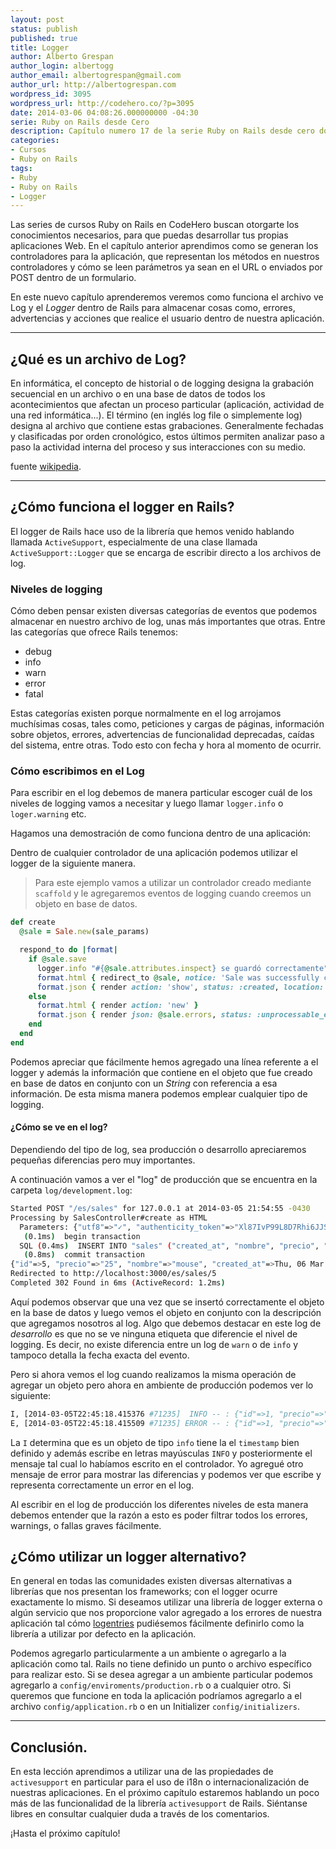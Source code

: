 ```yaml
---
layout: post
status: publish
published: true
title: Logger
author: Alberto Grespan
author_login: albertogg
author_email: albertogrespan@gmail.com
author_url: http://albertogrespan.com
wordpress_id: 3095
wordpress_url: http://codehero.co/?p=3095
date: 2014-03-06 04:08:26.000000000 -04:30
serie: Ruby on Rails desde Cero
description: Capítulo numero 17 de la serie Ruby on Rails desde cero donde aprendemos a utilizar el log de y hablamos como lo podemos utilizar el logger de activesupport
categories:
- Cursos
- Ruby on Rails
tags:
- Ruby
- Ruby on Rails
- Logger
---
```

Las series de cursos Ruby on Rails en CodeHero buscan otorgarte los conocimientos necesarios, para que puedas desarrollar tus propias aplicaciones Web. En el capítulo anterior aprendimos como se generan los controladores para la aplicación, que representan los métodos en nuestros controladores y cómo se leen parámetros ya sean en el URL o enviados por POST dentro de un formulario.

En este nuevo capítulo aprenderemos veremos como funciona el archivo ve Log y el *Logger* dentro de Rails para almacenar cosas como, errores, advertencias y acciones que realice el usuario dentro de nuestra aplicación.

* * *

## ¿Qué es un archivo de Log?

En informática, el concepto de historial o de logging designa la grabación secuencial en un archivo o en una base de datos de todos los acontecimientos que afectan un proceso particular (aplicación, actividad de una red informática...). El término (en inglés log file o simplemente log) designa al archivo que contiene estas grabaciones. Generalmente fechadas y clasificadas por orden cronológico, estos últimos permiten analizar paso a paso la actividad interna del proceso y sus interacciones con su medio.

fuente [wikipedia](http://es.wikipedia.org/wiki/Historial).

* * *

## ¿Cómo funciona el logger en Rails?

El logger de Rails hace uso de la librería que hemos venido hablando llamada `ActiveSupport`, especialmente de una clase llamada `ActiveSupport::Logger` que se encarga de escribir directo a los archivos de log.

### Niveles de logging

Cómo deben pensar existen diversas categorías de eventos que podemos almacenar en nuestro archivo de log, unas más importantes que otras. Entre las categorías que ofrece Rails tenemos:

- debug
- info
- warn
- error
- fatal

Estas categorías existen porque normalmente en el log arrojamos muchísimas cosas, tales como, peticiones y cargas de páginas, información sobre objetos, errores, advertencias de funcionalidad deprecadas, caídas del sistema, entre otras. Todo esto con fecha y hora al momento de ocurrir.

### Cómo escribimos en el Log

Para escribir en el log debemos de manera particular escoger cuál de los niveles de logging vamos a necesitar y luego llamar `logger.info` o `loger.warning` etc.

Hagamos una demostración de como funciona dentro de una aplicación:

Dentro de cualquier controlador de una aplicación podemos utilizar el logger de la siguiente manera.

> Para este ejemplo vamos a utilizar un controlador creado mediante `scaffold` y le agregaremos eventos de logging cuando creemos un objeto en base de datos.

```ruby
def create
  @sale = Sale.new(sale_params)

  respond_to do |format|
    if @sale.save
      logger.info "#{@sale.attributes.inspect} se guardó correctamente"
      format.html { redirect_to @sale, notice: 'Sale was successfully created.' }
      format.json { render action: 'show', status: :created, location: @sale }
    else
      format.html { render action: 'new' }
      format.json { render json: @sale.errors, status: :unprocessable_entity }
    end
  end
end
```

Podemos apreciar que fácilmente hemos agregado una línea referente a el logger y además la información que contiene en el objeto que fue creado en base de datos en conjunto con un *String* con referencia a esa información. De esta misma manera podemos emplear cualquier tipo de logging.

#### ¿Cómo se ve en el log?

Dependiendo del tipo de log, sea producción o desarrollo apreciaremos pequeñas diferencias pero muy importantes.

A continuación vamos a ver el "log" de producción que se encuentra en la carpeta `log/development.log`:

```sh
Started POST "/es/sales" for 127.0.0.1 at 2014-03-05 21:54:55 -0430
Processing by SalesController#create as HTML
  Parameters: {"utf8"=>"✓", "authenticity_token"=>"Xl87IvP99L8D7Rhi6JJS/AHokCOvEKMalxx6vShcs40=", "sale"=>{"precio"=>"25", "nombre"=>"mouse"}, "commit"=>"Create Sale", "locale"=>"es"}
   (0.1ms)  begin transaction
  SQL (0.4ms)  INSERT INTO "sales" ("created_at", "nombre", "precio", "updated_at") VALUES (?, ?, ?, ?)  [["created_at", Thu, 06 Mar 2014 02:24:55 UTC +00:00], ["nombre", "mouse"], ["precio", "25"], ["updated_at", Thu, 06 Mar 2014 02:24:55 UTC +00:00]]
   (0.8ms)  commit transaction
{"id"=>5, "precio"=>"25", "nombre"=>"mouse", "created_at"=>Thu, 06 Mar 2014 02:24:55 UTC +00:00, "updated_at"=>Thu, 06 Mar 2014 02:24:55 UTC +00:00} se guardó correctamente
Redirected to http://localhost:3000/es/sales/5
Completed 302 Found in 6ms (ActiveRecord: 1.2ms)
```

Aquí podemos observar que una vez que se insertó correctamente el objeto en la base de datos y luego vemos el objeto en conjunto con la descripción que agregamos nosotros al log. Algo que debemos destacar en este log de *desarrollo* es que no se ve ninguna etiqueta que diferencie el nivel de logging. Es decir, no existe diferencia entre un log de `warn` o de `info` y tampoco detalla la fecha exacta del evento.

Pero si ahora vemos el log cuando realizamos la misma operación de agregar un objeto pero ahora en ambiente de producción podemos ver lo siguiente:

```sh
I, [2014-03-05T22:45:18.415376 #71235]  INFO -- : {"id"=>1, "precio"=>"40", "nombre"=>"hola", "created_at"=>Thu, 06 Mar 2014 03:15:18 UTC +00:00, "updated_at"=>Thu, 06 Mar 2014 03:15:18 UTC +00:00} se guardó correctamente
E, [2014-03-05T22:45:18.415509 #71235] ERROR -- : {"id"=>1, "precio"=>"40", "nombre"=>"hola", "created_at"=>Thu, 06 Mar 2014 03:15:18 UTC +00:00, "updated_at"=>Thu, 06 Mar 2014 03:15:18 UTC +00:00} se guardó el error en el log
```

La `I` determina que es un objeto de tipo `info` tiene la el `timestamp` bien definido y además escribe en letras mayúsculas `INFO` y posteriormente el mensaje tal cual lo habíamos escrito en el controlador. Yo agregué otro mensaje de error para mostrar las diferencias y podemos ver que escribe y representa correctamente un error en el log.

Al escribir en el log de producción los diferentes niveles de esta manera debemos entender que la razón a esto es poder filtrar todos los errores, warnings, o fallas graves fácilmente.

## ¿Cómo utilizar un logger alternativo?

En general en todas las comunidades existen diversas alternativas a librerías que nos presentan los frameworks; con el logger ocurre exactamente lo mismo. Si deseamos utilizar una librería de logger externa o algún servicio que nos proporcione valor agregado a los errores de nuestra aplicación tal cómo [logentries](https://logentries.com/doc/ruby/) pudiésemos fácilmente definirlo como la librería a utilizar por defecto en la aplicación.

Podemos agregarlo particularmente a un ambiente o agregarlo a la aplicación como tal. Rails no tiene definido un punto o archivo específico para realizar esto. Si se desea agregar a un ambiente particular podemos agregarlo a `config/enviroments/production.rb` o a cualquier otro. Si queremos que funcione en toda la aplicación podríamos agregarlo a el archivo `config/application.rb` o en un Initializer `config/initializers`.

* * *

## Conclusión.

En esta lección aprendimos a utilizar una de las propiedades de `activesupport` en particular para el uso de i18n o internacionalización de nuestras aplicaciones. En el próximo capítulo estaremos hablando un poco más de las funcionalidad de la librería `activesupport` de Rails. Siéntanse libres en consultar cualquier duda a través de los comentarios.

¡Hasta el próximo capítulo!
